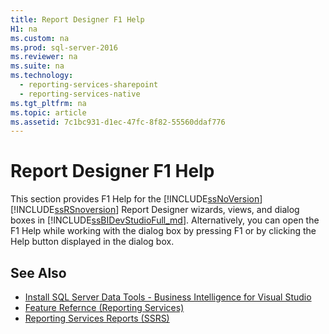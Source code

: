 ```yaml
---
title: Report Designer F1 Help
H1: na
ms.custom: na
ms.prod: sql-server-2016
ms.reviewer: na
ms.suite: na
ms.technology: 
  - reporting-services-sharepoint
  - reporting-services-native
ms.tgt_pltfrm: na
ms.topic: article
ms.assetid: 7c1bc931-d1ec-47fc-8f82-55560ddaf776
---
```

# Report Designer F1 Help
  This section provides F1 Help for the [!INCLUDE[ssNoVersion](../../Token/Other/ssNoVersion_md.md)] [!INCLUDE[ssRSnoversion](../../Token/Other/ssRSnoversion_md.md)] Report Designer wizards, views, and dialog boxes in [!INCLUDE[ssBIDevStudioFull_md](../../Token/Other/ssBIDevStudioFull_md.md)]. Alternatively, you can open the F1 Help while working with the dialog box by pressing F1 or by clicking the Help button displayed in the dialog box.  
  
## See Also  
+ [Install SQL Server Data Tools - Business Intelligence for Visual Studio](../../Topics/TopicNameNotContainA/Install-SQL-Server-Data-Tools---Business-Intelligence-for-Visual-Studio.md)
+ [Feature Refernce (Reporting Services)](../../Topics/TopicNameNotContainA/Feature-Reference--Reporting-Services-.md)
+ [Reporting Services Reports (SSRS)](../../Topics/TopicNameNotContainA/Reporting-Services-Reports--SSRS-.md) 
   
  
  